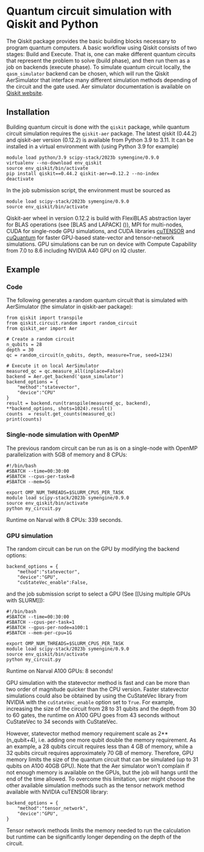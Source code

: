 # Quantum circuit simulation with Qiskit and Python

The Qiskit package provides the basic building blocks necessary to program quantum computers.
A basic workflow using Qiskit consists of two stages: Build and Execute. 
That is, one can make different quantum circuits that represent the problem to solve (build phase), and then run them as a job on backends (execute phase).
To simulate quantum circuit locally, the ``qasm_simulator`` backend can be chosen, which will run the Qiskit AerSimulator that interface many different simulation methods depending of the circuit and the gate used.
Aer simulator documentation is available on [Qiskit website](https://qiskit.org/ecosystem/aer/stubs/qiskit_aer.AerSimulator.html).


## Installation

Building quantum circuit is done with the ``qiskit`` package, while quantum circuit simulation requires the ``qiskit-aer`` package.
The latest qiskit (0.44.2) and qiskit-aer version (0.12.2) is available from Python 3.9 to 3.11.
It can be installed in a virtual environment with (using Python 3.9 for example)
```
module load python/3.9 scipy-stack/2023b symengine/0.9.0
virtualenv --no-download env_qiskit
source env_qiskit/bin/activate
pip install qiskit==0.44.2 qiskit-aer==0.12.2 --no-index
deactivate
```

In the job submission script, the environment must be sourced as
```
module load scipy-stack/2023b symengine/0.9.0
source env_qiskit/bin/activate
```

Qiskit-aer wheel in version 0.12.2 is build with FlexiBLAS abstraction layer for BLAS operations (see [BLAS and LAPACK]
()), MPI for multi-nodes, CUDA for single-node GPU simulations, and CUDA libraries [cuTENSOR](https://developer.nvidia.com/cutensor) and [cuQuantum](https://developer.nvidia.com/cuquantum-sdk) for faster GPU-based state-vector and tensor-network simulations.
GPU simulations can be run on device with Compute Capability from 7.0 to 8.6 including NVIDIA A40 GPU on IQ cluster.


## Example

### Code

The following generates a random quantum circuit that is simulated with AerSimulator (the simulator in qiskit-aer package):

```
from qiskit import transpile
from qiskit.circuit.random import random_circuit
from qiskit_aer import Aer

# Create a random circuit
n_qubits = 28
depth = 30
qc = random_circuit(n_qubits, depth, measure=True, seed=1234)

# Execute it on local AerSimulator
measured_qc = qc.measure_all(inplace=False)
backend = Aer.get_backend('qasm_simulator')
backend_options = {
    "method":"statevector",
    "device":"CPU"
}
result = backend.run(transpile(measured_qc, backend), **backend_options, shots=1024).result()
counts  = result.get_counts(measured_qc)
print(counts)
```


### Single-node simulation with OpenMP

The previous random circuit can be run as is on a single-node with OpenMP parallelization with 5GB of memory and 8 CPUs:

```
#!/bin/bash
#SBATCH --time=00:30:00
#SBATCH --cpus-per-task=8
#SBATCH --mem=5G

export OMP_NUM_THREADS=$SLURM_CPUS_PER_TASK
module load scipy-stack/2023b symengine/0.9.0
source env_qiskit/bin/activate
python my_circuit.py
```

Runtime on Narval with 8 CPUs: 339 seconds.


### GPU simulation

The random circuit can be run on the GPU by modifying the backend options:
```
backend_options = {
    "method":"statevector",
    "device":"GPU",
    "cuStateVec_enable":False,
```

and the job submission script to select a GPU (See [[Using multiple GPUs with SLURM]]):
```
#!/bin/bash
#SBATCH --time=00:30:00
#SBATCH --cpus-per-task=1
#SBATCH --gpus-per-node=a100:1
#SBATCH --mem-per-cpu=1G

export OMP_NUM_THREADS=$SLURM_CPUS_PER_TASK
module load scipy-stack/2023b symengine/0.9.0
source env_qiskit/bin/activate
python my_circuit.py
```

Runtime on Narval A100 GPUs: 8 seconds!

GPU simulation with the statevector method is fast and can be more than two order of magnitude quicker than the CPU version.
Faster statevector simulations could also be obtained by using the CuStateVec library from NVIDIA with the ``cuStateVec_enable`` option set to ``True``.
For example, increasing the size of the circuit from 28 to 31 qubits and the depth from 30 to 60 gates, the runtime on A100 GPU goes from 43 seconds without CuStateVec to 34 seconds with CuStateVec.

However, statevector method memory requirement scale as 2**(n_qubit+4), i.e. adding one more qubit double the memory requirement.
As an example, a 28 qubits circuit requires less than 4 GB of memory, while a 32 qubits circuit requires approximately 70 GB of memory.
Therefore, GPU memory limits the size of the quantum circuit that can be simulated (up to 31 qubits on A100 40GB GPU).
Note that the Aer simulator won't complain if not enough memory is available on the GPUs, but the job will hangs until the end of the time allowed.
To overcome this limitation, user might choose the other available simulation methods such as the tensor network method available with NVIDIA cuTENSOR library:
```
backend_options = {
    "method":"tensor_network",
    "device":"GPU",
}
```

Tensor network methods limits the memory needed to run the calculation but runtime can be significantly longer depending on the depth of the circuit.
